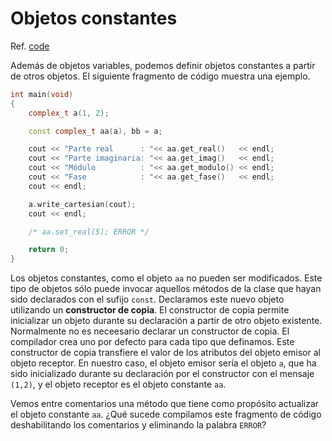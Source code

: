 # Objetos constantes

Ref. [code](code/code2.cpp)

Además de objetos variables, podemos definir objetos constantes a partir de otros objetos. El siguiente fragmento de código muestra una ejemplo.

```cpp 
int main(void)
{
    complex_t a(1, 2);

    const complex_t aa(a), bb = a;

    cout << "Parte real      : "<< aa.get_real()   << endl;
    cout << "Parte imaginaria: "<< aa.get_imag()   << endl;
    cout << "Módulo          : "<< aa.get_modulo() << endl;
    cout << "Fase            : "<< aa.get_fase()   << endl;
    cout << endl;

    a.write_cartesian(cout);
    cout << endl;

    /* aa.set_real(5); ERROR */

    return 0;
}
```

Los objetos constantes, como el objeto `aa` no pueden ser modificados. Este tipo de objetos sólo puede invocar aquellos métodos de la clase que hayan sido declarados con el sufijo `const`. Declaramos este nuevo objeto utilizando un **constructor de copia**. El constructor de copia permite inicializar un objeto durante su declaración a partir de otro objeto existente. Normalmente no es neceesario declarar un constructor de copia. El compilador crea uno por defecto para cada tipo que definamos. Este constructor de copia transfiere el valor de los atributos del objeto emisor al objeto receptor. En nuestro caso, el objeto emisor sería el objeto `a`, que ha sido inicializado durante su declaración por el constructor con el mensaje `(1,2)`,  y el objeto receptor es el objeto constante `aa`.

Vemos entre comentarios una método que tiene como propósito actualizar el objeto constante `aa`.  ¿Qué sucede compilamos este fragmento de código deshabilitando los comentarios y eliminando la palabra `ERROR`?


